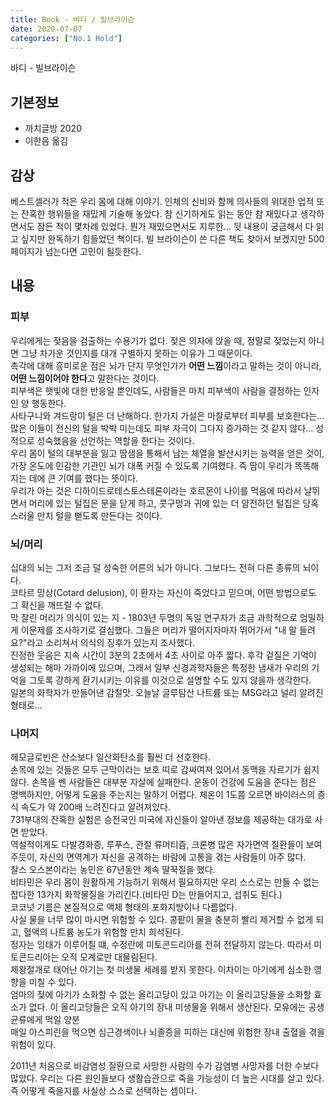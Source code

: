 ```yaml
---
title: Book - 바디 / 빌브라이슨
date: 2020-07-07
categories: ["No.1 Hold"]
---
```


바디 - 빌브라이슨

## 기본정보

*   까치글방 2020
*   이한음 옮김


## 감상
베스트셀러가 적은 우리 몸에 대해 이야기. 인체의 신비와 함께 의사들의 위대한 업적 또는 잔혹한 행위들을 재밌게 기술해 놓았다. 참 신기하게도 읽는 동안 참 재밌다고 생각하면서도 잠든 적이 몇차례 있었다. 뭔가 재밌으면서도 지루한... 뒷 내용이 궁금해서 다 읽고 싶지만 완독하기 힘들었던 책이다. 빌 브라이슨이 쓴 다른 책도 찾아서 보겠지만 500페이지가 넘는다면 고민이 될듯한다.

## 내용
### 피부
우리에게는 젖음을 검출하는 수용기가 없다. 젖은 의자에 앉을 때, 정말로 젖었는지 아니면 그냥 차가운 것인지를 대개 구별하지 못하는 이유가 그 때문이다.   
촉각에 대해 흥미로운 점은 뇌가 단지 무엇인가가 **어떤 느낌**이라고 말하는 것이 아니라, **어떤 느낌이어야 한다**고 말한다는 것이다.   
피부색은 햇빛에 대한 반응일 뿐인데도, 사람들은 마치 피부색이 사람을 결정하는 인자인 양 행동한다.   
사타구니와 겨드랑이 털은 더 난해하다. 한가지 가설은 마찰로부터 피부를 보호한다는... 많은 이들이 전신의 털을 박박 미는데도 피부 자극이 그다지 증가하는 것 같지 않다... 성적으로 성숙했음을 선언하는 역할을 한다는 것이다.   
우리 몸이 털의 대부분을 잃고 땀샘을 통해서 남는 체열을 발산시키는 능력을 얻은 것이, 가장 온도에 민감한 기관인 뇌가 대폭 커질 수 있도록 기여했다. 즉 땀이 우리가 똑똑해지는 데에 큰 기여를 했다는 뜻이다.   
우리가 아는 것은 디하이드로테스토스테론이라는 호르몬이 나이를 먹음에 따라서 날뛰면서 머리에 있는 털집은 문을 닫게 하고, 콧구멍과 귀에 있는 더 얌전하던 털집은 당혹스러울 만치 털을 뻗도록 만든다는 것이다.   
### 뇌/머리
십대의 뇌는 그저 조금 덜 성숙한 어른의 뇌가 아니다. 그보다느 전혀 다른 종류의 뇌이다.   
코타르 망상(Cotard delusion), 이 환자는 자신이 죽었다고 믿으며, 어떤 방법으로도 그 확신을 깨뜨릴 수 없다.   
막 잘린 머리가 의식이 있는 지 - 1803년 두명의 독일 연구자가 조금 과학적으로 엄밀하게 이문제를 조사하기로 결심했다. 그들은 머리가 떨어지자마자 뛰어가서 "내 말 들려요?"라고 소리쳐서 의식의 징후가 있는지 조사했다.   
진정한 웃음은 지속 시간이 3분의 2초에서 4초 사이로 아주 짧다.
후각 겉질은 기억이 생성되는 해마 가까이에 있으며, 그래서 일부 신경과학자들은 특정한 냄새가 우리의 기억을 그토록 강하게 환기시키는 이유를 이것으로 설명할 수도 있지 않을까 생각한다.   
일본의 화학자가 만들어낸 감칠맛. 오늘날 글루탐산 나트륨 또는 MSG라고 널리 알려진 형태로...   
### 나머지
헤모글로빈은 산소보다 일산화탄소를 훨씬 더 선호한다.   
손목에 있는 것들은 모두 근막이라는 보호 띠로 감싸여져 있어서 동맥을 자르기가 쉽지 않다. 손목을 벤 사람들은 대부분 자살에 실패한다.
운동이 건강에 도움을 준다는 점은 명백하지만, 어떻게 도움을 주는지는 말하기 어렵다.
체온이 1도쯤 오르면 바이러스의 증식 속도가 약 200배 느려진다고 알려져있다.   
731부대의 잔혹한 실험은 승전국인 미국에 자신들이 알아낸 정보를 제공하는 대가로 사면 받았다.   
역설적이게도 다발경화증, 루푸스, 관절 류머티즘, 크론병 많은 자가면역 질환들이 보여주듯이, 자신의 면역계가 자신을 공격하는 바람에 고통을 겪는 사람들이 아주 많다.   
찰스 오스본이라는 농민은 67년동안 계속 딸꾹질을 했다.   
비타민은 우리 몸이 원활하게 기능하기 위해서 필요하지만 우리 스스로는 만들 수 없는 잡다한 13가지 화학물질을 가리킨다.(비타민 D는 만들어지고, 섭취도 된다.)   
코코넛 기름은 본질적으로 액체 형태의 포화지방이나 다름없다.   
사실 물을 너무 많이 마시면 위험할 수 있다. 콩팥이 물을 충분히 빨리 제거할 수 없게 되고, 혈액의 나트륨 농도가 위험할 만치 희석된다.   
정자는 잉태가 이루어질 떄, 수정란에 미토콘드리아를 전혀 전달하지 않는다. 따라서 미토콘드리아는 오직 모계로만 대물림된다.   
제왕절개로 태어난 아기는 첫 미생물 세례를 받지 못한다. 이차이는 아기에게 심소한 영향을 미칠 수 있다.   
엄마의 젖에 아기가 소화할 수 없는 올리고당이 있고 아기는 이 올리고당들을 소화할 효소가 없다. 이 올리고당들은 오직 아기의 장내 미생물을 위해서 생산된다. 모유에는 공생 균류에게 먹일 양분      
매일 아스피린을 먹으면 심근경색이나 뇌졸증을 피하는 대신에 위험한 장내 출혈을 겪을 위험이 있다.
   
2011년 처음으로 비감염성 질환으로 사망한 사람의 수가 감염병 사망자를 더한 수보다 많았다. 우리는 다른 원인들보다 생활습관으로 죽을 가능성이 더 높은 시대를 살고 있다. 즉 어떻게 죽을지를 사실상 스스로 선택하는 셈이다.   
